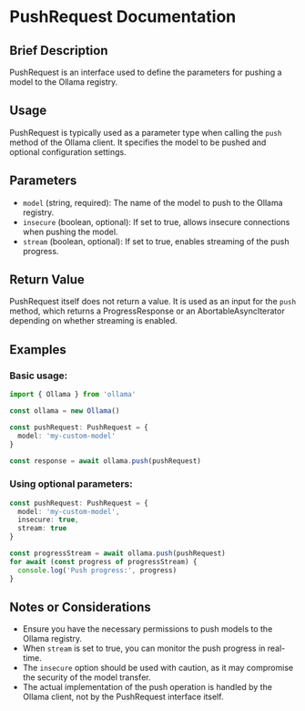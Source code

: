 # PushRequest Documentation

## Brief Description
PushRequest is an interface used to define the parameters for pushing a model to the Ollama registry.

## Usage
PushRequest is typically used as a parameter type when calling the `push` method of the Ollama client. It specifies the model to be pushed and optional configuration settings.

## Parameters
- `model` (string, required): The name of the model to push to the Ollama registry.
- `insecure` (boolean, optional): If set to true, allows insecure connections when pushing the model.
- `stream` (boolean, optional): If set to true, enables streaming of the push progress.

## Return Value
PushRequest itself does not return a value. It is used as an input for the `push` method, which returns a ProgressResponse or an AbortableAsyncIterator<ProgressResponse> depending on whether streaming is enabled.

## Examples

### Basic usage:
```typescript
import { Ollama } from 'ollama'

const ollama = new Ollama()

const pushRequest: PushRequest = {
  model: 'my-custom-model'
}

const response = await ollama.push(pushRequest)
```

### Using optional parameters:
```typescript
const pushRequest: PushRequest = {
  model: 'my-custom-model',
  insecure: true,
  stream: true
}

const progressStream = await ollama.push(pushRequest)
for await (const progress of progressStream) {
  console.log('Push progress:', progress)
}
```

## Notes or Considerations
- Ensure you have the necessary permissions to push models to the Ollama registry.
- When `stream` is set to true, you can monitor the push progress in real-time.
- The `insecure` option should be used with caution, as it may compromise the security of the model transfer.
- The actual implementation of the push operation is handled by the Ollama client, not by the PushRequest interface itself.
